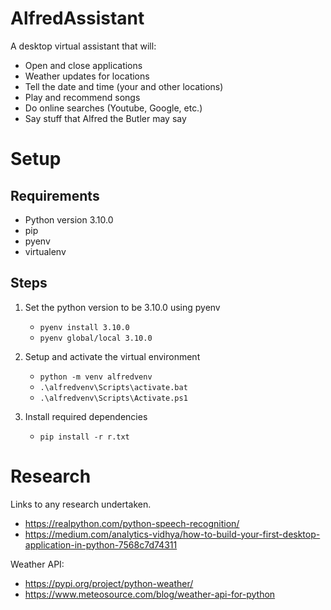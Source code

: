 # AlfredAssistant

A desktop virtual assistant that will:
- Open and close applications
- Weather updates for locations
- Tell the date and time (your and other locations)
- Play and recommend songs
- Do online searches (Youtube, Google, etc.)
- Say stuff that Alfred the Butler may say


# Setup
## Requirements
- Python version 3.10.0
- pip
- pyenv
- virtualenv

## Steps
1. Set the python version to be 3.10.0 using pyenv
    - `pyenv install 3.10.0`
    - `pyenv global/local 3.10.0`

2. Setup and activate the virtual environment
    - `python -m venv alfredvenv`
    - `.\alfredvenv\Scripts\activate.bat`
    - `.\alfredvenv\Scripts\Activate.ps1`

3. Install required dependencies
    - `pip install -r r.txt`


# Research
Links to any research undertaken.

- https://realpython.com/python-speech-recognition/
- https://medium.com/analytics-vidhya/how-to-build-your-first-desktop-application-in-python-7568c7d74311

Weather API:
- https://pypi.org/project/python-weather/
- https://www.meteosource.com/blog/weather-api-for-python